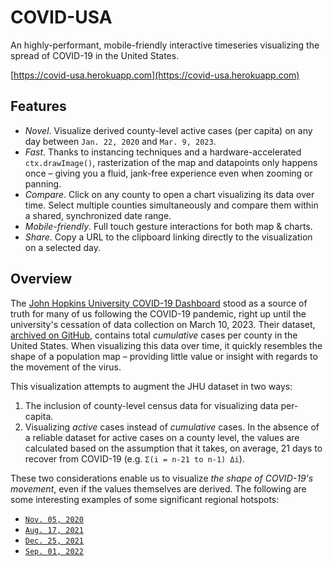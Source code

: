 # COVID-USA
An highly-performant, mobile-friendly interactive timeseries visualizing the spread of COVID-19 in the United States.

[https://covid-usa.herokuapp.com](https://covid-usa.herokuapp.com)

## Features

* *Novel*. Visualize derived county-level active cases (per capita) on any day between `Jan. 22, 2020` and `Mar. 9, 2023`. 
* *Fast*. Thanks to instancing techniques and a hardware-accelerated `ctx.drawImage()`, rasterization of the map and datapoints only happens once – giving you a fluid, jank-free experience even when zooming or panning.
* *Compare*. Click on any county to open a chart visualizing its data over time. Select multiple counties simultaneously and compare them within a shared, synchronized date range.
* *Mobile-friendly*. Full touch gesture interactions for both map & charts. 
* *Share*. Copy a URL to the clipboard linking directly to the visualization on a selected day.


## Overview

The [John Hopkins University COVID-19 Dashboard](https://coronavirus.jhu.edu/map.html) stood as a source of truth for many of us following the COVID-19 pandemic, right up until the university's cessation of data collection on March 10, 2023. Their dataset, [archived on GitHub](https://github.com/CSSEGISandData/COVID-19), contains total *cumulative* cases per county in the United States. When visualizing this data over time, it quickly resembles the shape of a population map – providing little value or insight with regards to the movement of the virus.

This visualization attempts to augment the JHU dataset in two ways:

1) The inclusion of county-level census data for visualizing data per-capita. 
2) Visualizing *active* cases instead of *cumulative* cases. In the absence of a reliable dataset for active cases on a county level, the values are calculated based on the assumption that it takes, on average, 21 days to recover from COVID-19 (e.g. `Σ(i = n-21 to n-1) Δi`).

These two considerations enable us to visualize *the shape of COVID-19's movement*, even if the values themselves are derived. The following are some interesting examples of some significant regional hotspots: 

* [`Nov. 05, 2020`](https://covid-usa.herokuapp.com#11052020)
* [`Aug. 17, 2021`](https://covid-usa.herokuapp.com/#08172021)
* [`Dec. 25, 2021`](https://covid-usa.herokuapp.com/#12252021)
* [`Sep. 01, 2022`](https://covid-usa.herokuapp.com#09012022)